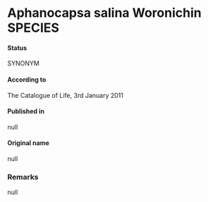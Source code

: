 # Aphanocapsa salina Woronichin SPECIES

#### Status
SYNONYM

#### According to
The Catalogue of Life, 3rd January 2011

#### Published in
null

#### Original name
null

### Remarks
null